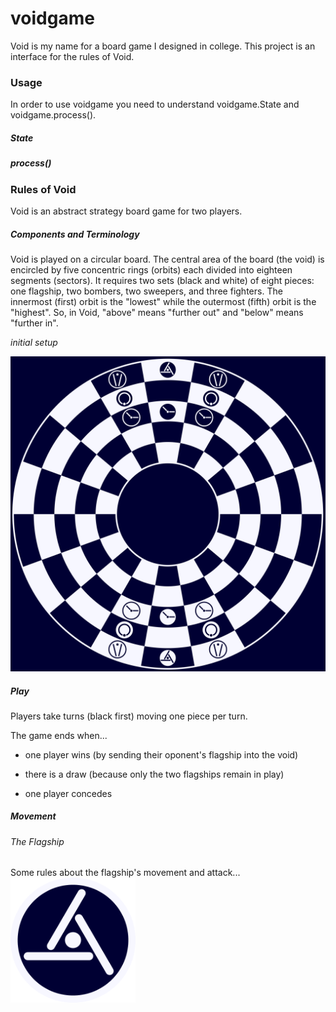 # voidgame

Void is my name for a board game I designed in college. This project is an interface for the rules of Void.

### Usage

In order to use voidgame you need to understand voidgame.State and voidgame.process().

##### State

##### process()

### Rules of Void
Void is an abstract strategy board game for two players.

##### Components and Terminology
Void is played on a circular board. The central area of the board (the void) is encircled by five concentric rings (orbits) each divided into eighteen segments (sectors). It requires two sets (black and white) of eight pieces: one flagship, two bombers, two sweepers, and three fighters. The innermost (first) orbit is the "lowest" while the outermost (fifth) orbit is the "highest". So, in Void, "above" means "further out" and "below" means "further in".

_initial setup_

![Void Board Initial Setup](/pngs/void-board-initial-setup.png)

##### Play
Players take turns (black first) moving one piece per turn. 

The game ends when...

- one player wins (by sending their oponent's flagship into the void)

- there is a draw (because only the two flagships remain in play)

- one player concedes

##### Movement

###### The Flagship 
Some rules about the flagship's movement and attack...
<img src="/pngs/void-flag-black.png" alt="Void Flagship Piece (Black)" width="200" height="200">
